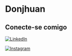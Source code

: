 # Donjhuan

## Conecte-se comigo
[![LinkedIn](https://img.shields.io/badge/LinkedIn-FFF?style=for-the-badge&logo=linkedin&logoColor=000)](https://www.linkedin.com/in/jhuan-souza/)

[![Instagram](https://img.shields.io/badge/-Instagram-FFF?style=for-the-badge&logo=instagram&logoColor=000)](https://www.instagram.com/jhuan_sf/)
